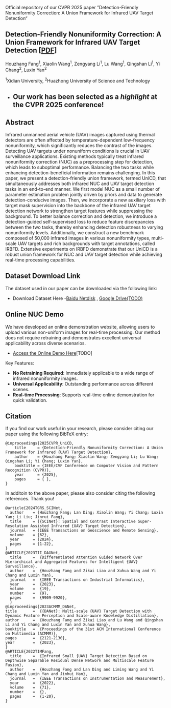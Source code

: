 Official repository of our CVPR 2025 paper ”Detection-Friendly Nonuniformity Correction: A Union Framework for Infrared UAV Target Detection“

## Detection-Friendly Nonuniformity Correction: A Union Framework for Infrared UAV Target Detection [[PDF](https://arxiv.org/abs/2504.04012)]


Houzhang Fang<sup>1</sup>, Xiaolin Wang<sup>1</sup>, Zengyang Li<sup>1</sup>, Lu Wang<sup>1</sup>, Qingshan Li<sup>1</sup>, Yi Chang<sup>2</sup>, Luxin Yan<sup>2</sup>
  
<sup>1</sup>Xidian University,  <sup>2</sup>Huazhong University of Science and Technology

- ## Our work has been selected as a *highlight*  at the CVPR 2025 conference!

## Abstract

Infrared unmanned aerial vehicle (UAV) images captured using thermal detectors are often affected by temperature-dependent low-frequency nonuniformity, which significantly reduces the contrast of the images. Detecting UAV targets under nonuniform conditions is crucial in UAV surveillance applications. Existing methods typically treat infrared nonuniformity correction (NUC) as a preprocessing step for detection, which leads to suboptimal performance. Balancing the two tasks while enhancing detection-beneficial information remains challenging. In this paper, we present a detection-friendly union framework, termed UniCD, that simultaneously addresses both infrared NUC and UAV target detection tasks in an end-to-end manner. We first model NUC as a small number of parameter estimation problem jointly driven by priors and data to generate detection-conducive images. Then, we incorporate a new auxiliary loss with target mask supervision into the backbone of the infrared UAV target detection network to strengthen target features while suppressing the background. To better balance correction and detection, we introduce a detection-guided self-supervised loss to reduce feature discrepancies between the two tasks, thereby enhancing detection robustness to varying nonuniformity levels. Additionally, we construct a new benchmark composed of 50,000 infrared images in various nonuniformity types, multi-scale UAV targets and rich backgrounds with target annotations, called IRBFD. Extensive experiments on IRBFD demonstrate that our UniCD is a robust union framework for NUC and UAV target detection while achieving real-time processing capabilities.



## Dataset Download Link

The dataset used in our paper can be downloaded via the following link:

- Download Dataset Here -[Baidu Netdisk](<https://pan.baidu.com/s/1cgzAo8ZLIqplCV5tCIOldw?pwd=ujdm >) ,  [Google Drive(TODO)](<>)

## Online NUC Demo

We have developed an online demonstration website, allowing users to upload various non-uniform images for real-time processing. Our method does not require retraining and demonstrates excellent universal applicability across diverse scenarios.

- [Access the Online Demo Here](<>)[TODO]

Key Features:

- **No Retraining Required**: Immediately applicable to a wide range of infrared nonuniformity images.
- **Universal Applicability**: Outstanding performance across different  scenes.
- **Real-time Processing**: Supports real-time online demonstration for quick validation.

## Citation
If you find our work useful in your research, please consider citing our paper using the following BibTeX entry:
```
@inproceedings{2025CVPR_UniCD,
    title     = {Detection-Friendly Nonuniformity Correction: A Union Framework for Infrared {UAV} Target Detection},
    author    = {Houzhang Fang; Xiaolin Wang; Zengyang Li; Lu Wang; Qingshan Li; Yi Chang; Luxin Yan},
    booktitle = {IEEE/CVF Conference on Computer Vision and Pattern Recognition (CVPR)},
    year      = {2025},
    pages     = { },
}
```

In additoin to the above paper, please also consider citing the following references. Thank you!
```
@article{2024TGRS_SCINet,
  author    = {Houzhang Fang; Lan Ding; Xiaolin Wang; Yi Chang; Luxin Yan; Li Liu; Jinrui Fang},
  title     = {{SCINet}: Spatial and Contrast Interactive Super-Resolution Assisted Infrared {UAV} Target Detection},
  journal   = {IEEE Transactions on Geoscience and Remote Sensing},
  volume    = {62},
  year      = {2024},
  pages     = {1-22},
}
@ARTICLE{2023TII_DAGNet,
  title     =  {Differentiated Attention Guided Network Over Hierarchical and Aggregated Features for Intelligent {UAV} Surveillance},
  author    =  {Houzhang Fang and Zikai Liao and Xuhua Wang and Yi Chang and Luxin Yan},
  journal   =  {IEEE Transactions on Industrial Informatics}, 
  year      =  {2023},
  volume    =  {19},
  number    =  {9},
  pages     =  {9909-9920},
  }
@inproceedings{2023ACMMM_DANet,
title       =  {{DANet}: Multi-scale {UAV} Target Detection with Dynamic Feature Perception and Scale-aware Knowledge Distillation},
author      =  {Houzhang Fang and Zikai Liao and Lu Wang and Qingshan Li and Yi Chang and Luxin Yan and Xuhua Wang},
booktitle   =  {Proceedings of the 31st ACM International Conference on Multimedia (ACMMM)},
pages       =  {2121-2130},
year        =  {2023},
}
@ARTICLE{2022TIMFang,
  title     =  {Infrared Small {UAV} Target Detection Based on Depthwise Separable Residual Dense Network and Multiscale Feature Fusion},
  author    =  {Houzhang Fang and Lan Ding and Liming Wang and Yi Chang and Luxin Yan and Jinhui Han},
  journal   =  {IEEE Transactions on Instrumentation and Measurement}, 
  year      =  {2022},
  volume    =  {71},
  number    =  {},
  pages     =  {1-20},
}
```




